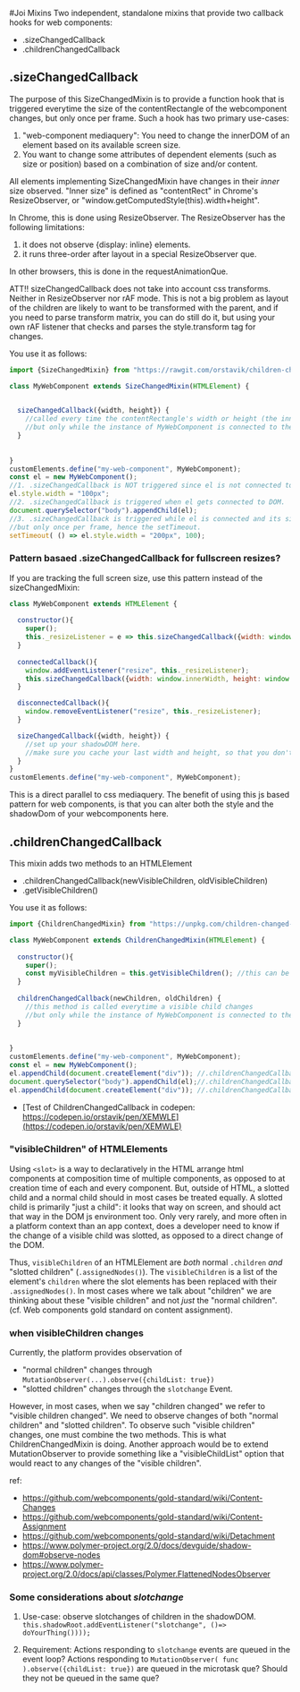 #Joi Mixins
Two independent, standalone mixins that provide two callback hooks for web components: 
* .sizeChangedCallback
* .childrenChangedCallback

## .sizeChangedCallback
The purpose of this SizeChangedMixin is to provide a function hook that is triggered
everytime the size of the contentRectangle of the webcomponent changes, but only once per frame.
Such a hook has two primary use-cases:
1. "web-component mediaquery": You need to change the innerDOM of an element based on its available screen size.
2. You want to change some attributes of dependent elements (such as size or position) based on a combination of
size and/or content.

All elements implementing SizeChangedMixin have changes in their _inner_ size observed.
"Inner size" is defined as "contentRect" in Chrome's ResizeObserver,
or "window.getComputedStyle(this).width+height".

In Chrome, this is done using ResizeObserver. The ResizeObserver has the following limitations:
1. it does not observe {display: inline} elements.
2. it runs three-order after layout in a special ResizeObserver que.

In other browsers, this is done in the requestAnimationQue.

ATT!! sizeChangedCallback does not take into account css transforms. Neither in ResizeObserver nor rAF mode.
This is not a big problem as layout of the children are likely to want to be transformed with the parent,
and if you need to parse transform matrix, you can do still do it, but using your own rAF listener that
checks and parses the style.transform tag for changes.

You use it as follows:

```javascript
import {SizeChangedMixin} from "https://rawgit.com/orstavik/children-changed-callback/master/src/SizeChangedMixin.js";

class MyWebComponent extends SizeChangedMixin(HTMLElement) {
                                               

  sizeChangedCallback({width, height}) {
    //called every time the contentRectangle's width or height (the inner frame) of this element changes
    //but only while the instance of MyWebComponent is connected to the DOM.
  }                                                                
  
  
}
customElements.define("my-web-component", MyWebComponent);
const el = new MyWebComponent();
//1. .sizeChangedCallback is NOT triggered since el is not connected to DOM.
el.style.width = "100px";
//2. .sizeChangedCallback is triggered when el gets connected to DOM.
document.querySelector("body").appendChild(el);
//3. .sizeChangedCallback is triggered while el is connected and its size changes, 
//but only once per frame, hence the setTimeout.
setTimeout( () => el.style.width = "200px", 100);
```                                                                   
### Pattern basaed .sizeChangedCallback for fullscreen resizes?
If you are tracking the full screen size, use this pattern instead of the sizeChangedMixin:

```javascript
class MyWebComponent extends HTMLElement {
                                               
  constructor(){
    super();
    this._resizeListener = e => this.sizeChangedCallback({width: window.innerWidth, height: window.innerHeight});
  }
  
  connectedCallback(){
    window.addEventListener("resize", this._resizeListener);
    this.sizeChangedCallback({width: window.innerWidth, height: window.innerHeight});
  }

  disconnectedCallback(){
    window.removeEventListener("resize", this._resizeListener);
  }

  sizeChangedCallback({width, height}) {
    //set up your shadowDOM here.
    //make sure you cache your last width and height, so that you don't redraw the shadowDom everytime you don't want.
  }                                                                
}
customElements.define("my-web-component", MyWebComponent);
```                                                                   
This is a direct parallel to css mediaquery. 
The benefit of using this js based pattern for web components, 
is that you can alter both the style and the shadowDom of your webcomponents here.

## .childrenChangedCallback

This mixin adds two methods to an HTMLElement
 * .childrenChangedCallback(newVisibleChildren, oldVisibleChildren)
 * .getVisibleChildren()

You use it as follows:

```javascript
import {ChildrenChangedMixin} from "https://unpkg.com/children-changed-callback/src/ChildrenChangedMixin.js";

class MyWebComponent extends ChildrenChangedMixin(HTMLElement) {
                                               
  constructor(){
    super();
    const myVisibleChildren = this.getVisibleChildren(); //this can be called even when not connected
  }
  
  childrenChangedCallback(newChildren, oldChildren) {
    //this method is called everytime a visible child changes
    //but only while the instance of MyWebComponent is connected to the DOM.
  }
  
  
}
customElements.define("my-web-component", MyWebComponent);
const el = new MyWebComponent();
el.appendChild(document.createElement("div")); //.childrenChangedCallback is NOT triggered since el is not connected to DOM.
document.querySelector("body").appendChild(el);//.childrenChangedCallback is triggered when el gets connected to DOM.
el.appendChild(document.createElement("div")); //.childrenChangedCallback is triggered while el is connected and childList changes.
```
 * [Test of ChildrenChangedCallback in codepen: https://codepen.io/orstavik/pen/XEMWLE](https://codepen.io/orstavik/pen/XEMWLE)

### "visibleChildren" of HTMLElements
Using ```<slot>``` is a way to declaratively in the HTML arrange html components at
composition time of multiple components, as opposed to at creation time of each 
and every component. But, outside of HTML, a slotted child and a normal child 
should in most cases be treated equally. A slotted child is primarily "just a child":
it looks that way on screen, and should act that way in the DOM js environment too.
Only very rarely, and more often in a platform context than an app context, 
does a developer need to know if the change of a visible
child was slotted, as opposed to a direct change of the DOM.
   
Thus, ```visibleChildren``` of an HTMLElement are _both_ normal ```.children``` 
_and_ "slotted children" (```.assignedNodes()```).
The ```visibleChildren``` is a list of the element's ```children``` where 
the slot elements has been replaced with their ```.assignedNodes()```.
In most cases where we talk about "children" we are thinking about these 
"visible children" and not _just_ the "normal children". (cf. Web components gold standard on content assignment).

### when visibleChildren changes
Currently, the platform provides observation of
 * "normal children" changes through ```MutationObserver(...).observe({childList: true})```
 * "slotted children" changes through the ```slotchange``` Event.
 
However, in most cases, when we say "children changed" we refer to "visible children changed". 
We need to observe  changes of both "normal children" and "slotted children". 
To observe such "visible children" changes, one must combine the two methods. 
This is what ChildrenChangedMixin is doing.
Another approach would be to extend MutationObserver to provide something like a "visibleChildList" 
option that would react to any changes of the "visible children". 

ref:
 * https://github.com/webcomponents/gold-standard/wiki/Content-Changes
 * https://github.com/webcomponents/gold-standard/wiki/Content-Assignment
 * https://github.com/webcomponents/gold-standard/wiki/Detachment                                  
 * https://www.polymer-project.org/2.0/docs/devguide/shadow-dom#observe-nodes
 * https://www.polymer-project.org/2.0/docs/api/classes/Polymer.FlattenedNodesObserver 
 
 ### Some considerations about _slotchange_ 
 
1) Use-case: observe slotchanges of children in the shadowDOM.
```this.shadowRoot.addEventListener("slotchange", ()=> doYourThing())));```
 
2) Requirement: Actions responding to ```slotchange``` events are queued in the event loop?
Actions responding to ```MutationObserver( func ).observe({childList: true})``` are queued in the microtask que? 
Should they not be queued in the same que?